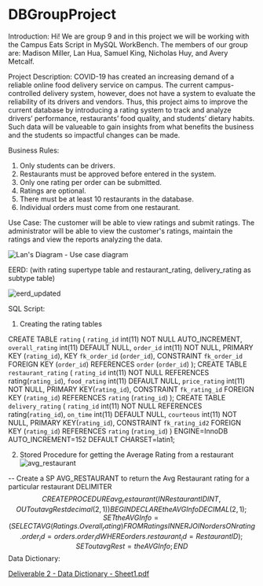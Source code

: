 # DBGroupProject

Introduction: Hi! We are group 9 and in this project we will be working with the Campus Eats Script in MySQL WorkBench. The members of our group are: Madison Miller, Lan Hua, Samuel King, Nicholas Huy, and Avery Metcalf.

Project Description: COVID-19 has created an increasing demand of a reliable online food delivery service on campus. The current campus-controlled delivery system, however, does not have a system to evaluate the reliability of its drivers and vendors. Thus, this project aims to improve the current database by introducing a rating system to track and analyze drivers’ performance, restaurants’ food quality, and students’ dietary habits. Such data will be valueable to gain insights from what benefits the business and the students so impactful changes can be made. 

Business Rules: 
  1. Only students can be drivers.
  2. Restaurants must be approved before entered in the system.
  3. Only one rating per order can be submitted.
  4. Ratings are optional.
  5. There must be at least 10 restaurants in the database.
  6. Individual orders must come from one restaurant.

Use Case: 
The customer will be able to view ratings and submit ratings.
The administrator will be able to view the customer's ratings, maintain the ratings and view the reports analyzing the data.

 ![Lan's Diagram - Use case diagram](https://raw.githubusercontent.com/lazylizardz/DBGroupProject/19cfe0b0cb4660403b248ac3cdf79aae43c9ff84/Updated_Use_Case.png)


EERD: (with rating supertype table and restaurant_rating, delivery_rating as subtype table)
  
![eerd_updated](https://user-images.githubusercontent.com/81499842/114309552-8cfbc380-9ab5-11eb-99bd-506b0b226a59.PNG)


SQL Script: 
1) Creating the rating tables

CREATE TABLE `rating` (
  `rating_id` int(11) NOT NULL AUTO_INCREMENT,
  `overall_rating` int(11) DEFAULT NULL,
  `order_id` int(11) NOT NULL,
  PRIMARY KEY (`rating_id`),
  KEY `fk_order_id` (`order_id`),
  CONSTRAINT `fk_order_id` FOREIGN KEY (`order_id`) REFERENCES `order` (`order_id`)
  );
  CREATE TABLE `restaurant_rating` (
  `rating_id` int(11) NOT NULL REFERENCES rating(`rating_id`),
  `food_rating` int(11) DEFAULT NULL,
  `price_rating` int(11) NOT NULL,
  PRIMARY KEY(`rating_id`),
  CONSTRAINT `fk_rating_id` FOREIGN KEY (`rating_id`) REFERENCES `rating` (`rating_id`)
  );
  CREATE TABLE `delivery_rating` (
  `rating_id` int(11) NOT NULL REFERENCES rating(`rating_id`),
  `on_time` int(11) DEFAULT NULL,
  `courteous` int(11) NOT NULL,
  PRIMARY KEY(`rating_id`),
   CONSTRAINT `fk_rating_id2` FOREIGN KEY (`rating_id`) REFERENCES `rating` (`rating_id`)
  )
ENGINE=InnoDB AUTO_INCREMENT=152 DEFAULT CHARSET=latin1;

2) Stored Procedure for getting the Average Rating from a restaurant
![avg_restaurant](https://user-images.githubusercontent.com/81499842/116006117-e694df80-a5d7-11eb-8ded-b1b884938a37.PNG)

-- Create a SP  AVG_RESTAURANT to return the Avg Restaurant rating for a particular restaurant
DELIMITER $$
CREATE PROCEDURE avg_restaurant(IN RestaurantID INT, OUT outavgRest decimal(2, 1))
BEGIN
	DECLARE theAVGInfo DECIMAL(2, 1) ;
    SET theAVGInfo= (SELECT AVG(Ratings.Overall_rating) FROM Ratings
	INNER JOIN orders ON rating.order_id = orders.order_id
    WHERE orders.restaurant_id = RestaurantID) ;
	SET outavgRest= theAVGInfo ;
END $$
Data Dictionary:

[Deliverable 2 - Data Dictionary - Sheet1.pdf](https://github.com/lazylizardz/DBGroupProject/files/6249865/Deliverable.2.-.Data.Dictionary.-.Sheet1.pdf)

